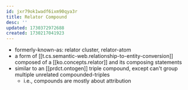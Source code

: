 ```yaml
---
id: jxr79ok1wadf6ixm90qya3r
title: Relator Compound
desc: ''
updated: 1730372972688
created: 1730217041923
---
```


- formerly-known-as: relator cluster, relator-atom
- a form of [[t.cs.semantic-web.relationship-to-entity-conversion]] composed of a [[ko.concepts.relator]] and its composing statements
- similar to an [[prdct.ontogen]] triple compound, except can't group multiple unrelated compounded-triples
  - i.e., compounds are mostly about attribution